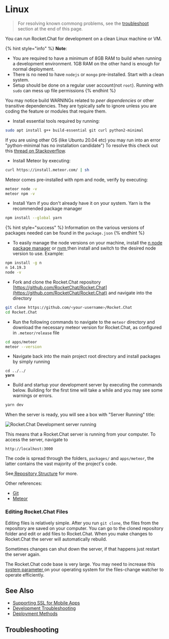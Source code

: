 # Linux

> For resolving known commong problems, see the [troubleshoot](linux.md#troubleshooting) section at the end of this page.

You can run Rocket.Chat for development on a clean Linux machine or VM.

{% hint style="info" %}
**Note**:

* You are required to have a minimum of 8GB RAM to build when running a development environment. 1GB RAM on the other hand is enough for normal deployment.
* There is no need to have `nodejs` or `mongo` pre-installed. Start with a clean system.
* Setup should be done on a regular user account(not `root`). Running with `sudo` can mess up file permissions
{% endhint %}

You may notice build WARNINGs related to _peer dependencies_ or other transitive dependencies. They are typically safe to ignore unless you are coding the feature or modules that require them.

* Install essential tools required by running:

```bash
sudo apt install g++ build-essential git curl python2-minimal
```

If you are using other OS (like Ubuntu 20.04 etc) you may run into an error "python-minimal has no installation candidate") To resolve this check out this [thread on Stackoverflow](https://askubuntu.com/questions/422975/e-package-python-software-properties-has-no-installation-candidate).

* Install Meteor by executing:

```bash
curl https://install.meteor.com/ | sh
```

Meteor comes pre-installed with npm and node, verify by executing:

```bash
meteor node -v
meteor npm -v
```

* Install Yarn if you don't already have it on your system. Yarn is the recommended package manager

```bash
npm install --global yarn
```

{% hint style="success" %}
Information on the various versions of packages needed can be found in the `package.json`
{% endhint %}

* To easily manage the node versions on your machine, install the [n node package manager](https://www.npmjs.com/package/n) or [nvm ](https://github.com/nvm-sh/nvm)then install and switch to the desired node version to use. Example:

```bash
npm install -g n
n 14.19.3
node -v
```

* Fork and clone the Rocket.Chat repository [https://github.com/RocketChat/Rocket.Chat](https://github.com/RocketChat/Rocket.Chat) and navigate into the directory

```bash
git clone https://github.com/<your-username>/Rocket.Chat
cd Rocket.Chat
```

* Run the following commands to navigate to the `meteor` directory and download the necessary meteor version for Rocket.Chat, as configured in `.meteor/release` file

```bash
cd apps/meteor
meteor --version
```

* Navigate back into the main project root directory and install packages by simply running

<pre class="language-bash"><code class="lang-bash">cd ../../
<strong>yarn
</strong></code></pre>

* Build and startup your development server by executing the commands below. Building for the first time will take a while and you may see some warnings or errors.

```bash
yarn dev
```

When the server is ready, you will see a box with "Server Running" title:

![Rocket.Chat Development server running](<../../.gitbook/assets/Rocket.Chat Development server running>)

This means that a Rocket.Chat server is running from your computer. To access the server, navigate to

`http://localhost:3000`

The code is spread through the folders, `packages/` and `apps/meteor`, the latter contains the vast majority of the project's code.

See[ Repository Structure](../repository-structure.md) for more.

Other references:

* [Git](https://git-scm.com/book/en/v2/Getting-Started-Installing-Git)
* [Meteor](https://www.meteor.com/install)

### Editing Rocket.Chat Files

Editing files is relatively simple. After you run `git clone`, the files from the repository are saved on your computer. You can go to the cloned repository folder and edit or add files to Rocket.Chat. When you make changes to Rocket.Chat the server will automatically rebuild.

Sometimes changes can shut down the server, if that happens just restart the server again.

The Rocket.Chat code base is very large. You may need to increase this [system parameter ](https://github.com/meteor/docs/blob/master/long-form/file-change-watcher-efficiency.md)on your operating system for the files-change watcher to operate efficiently.

## See Also

* [Supporting SSL for Mobile Apps](../../mobile-app/mobile-app-environment-setup/supporting-ssl-for-development-on-rocket.chat.md)
* [Development Troubleshooting](../contribute-to-rocket.chat/troubleshooting.md)
* [Deployment Methods](linux.md)

## Troubleshooting

